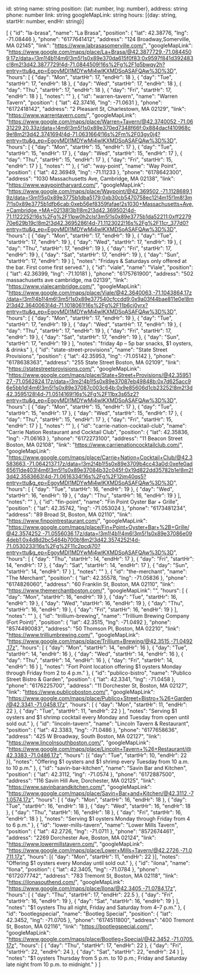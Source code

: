 id: string
name: string
position: {lat: number, lng: number},
address: string
phone: number
link: string
googleMapLink: string
hours: [{day: string, startHr: number, endHr: string}]

[
{
"id": "la-brasa",
"name": "La Brasa",
"position": { "lat": 42.38776, "lng": -71.08446 },
"phone": "6177641412",
"address": "124 Broadway,Somerville, MA 02145",
"link": "https://www.labrasasomerville.com/",
"googleMapLink": "https://www.google.com/maps/place/La+Brasa/@42.3877729,-71.0844509,17z/data=!3m1!4b1!4m6!3m5!1s0x89e370da615f0f83:0x9597f841d392483c!8m2!3d42.3877729!4d-71.0844509!16s%2Fg%2F1q5bwqy2h?entry=ttu&g_ep=EgoyMDI1MDYwMi4wIKXMDSoASAFQAw%3D%3D",
"hours": [
{ "day": "Mon", "startHr": 17, "endHr": 18 },
{ "day": "Tue", "startHr": 17, "endHr": 18 },
{ "day": "Wed", "startHr": 17, "endHr": 18 },
{ "day": "Thu", "startHr": 17, "endHr": 18 },
{ "day": "Fri", "startHr": 17, "endHr": 18 }
],
"notes": ""
},
{
"id": "warren-tavern",
"name": "Warren Tavern",
"position": { "lat": 42.37416, "lng": -71.0631 },
"phone": "6172418142",
"address": "2 Pleasant St, Charlestown, MA 02129",
"link": "https://www.warrentavern.com/",
"googleMapLink": "https://www.google.com/maps/place/Warren+Tavern/@42.3740052,-71.0631229,20.33z/data=!4m6!3m5!1s0x89e370ed7348f66f:0x884dacf410968c9e!8m2!3d42.3741694!4d-71.0631664!16s%2Fm%2F03gy0j4?entry=ttu&g_ep=EgoyMDI1MDYwMi4wIKXMDSoASAFQAw%3D%3D",
"hours": [
{ "day": "Mon", "startHr": 15, "endHr": 17 },
{ "day": "Tue", "startHr": 15, "endHr": 17 },
{ "day": "Wed", "startHr": 15, "endHr": 17 },
{ "day": "Thu", "startHr": 15, "endHr": 17 },
{ "day": "Fri", "startHr": 15, "endHr": 17 }
],
"notes": ""
},
{
"id": "way-point",
"name": "Way Point",
"position": { "lat": 42.36949, "lng": -71.11233 },
"phone": "6178642300",
"address": "1030 Massachusetts Ave, Cambridge, MA 02138",
"link": "https://www.waypointharvard.com/",
"googleMapLink": "https://www.google.com/maps/place/Waypoint/@42.369502,-71.1128689,19z/data=!3m1!5s0x89e3775b1dba5179:0xb30cb5470758ec12!4m15!1m8!3m7!1s0x89e3775b1dfb6cab:0xeb56ef8359fafae!2s1030+Massachusetts+Ave,+Cambridge,+MA+02138!3b1!8m2!3d42.369502!4d-71.1122252!16s%2Fg%2F11pw0h2cls!3m5!1s0x89e3775b1da52211:0xff227970e629b19c!8m2!3d42.3695286!4d-71.1123022!16s%2Fg%2F11cr_377d0?entry=ttu&g_ep=EgoyMDI1MDYwMi4wIKXMDSoASAFQAw%3D%3D",
"hours": [
{ "day": "Mon", "startHr": 17, "endHr": 19 },
{ "day": "Tue", "startHr": 17, "endHr": 19 },
{ "day": "Wed", "startHr": 17, "endHr": 19 },
{ "day": "Thu", "startHr": 17, "endHr": 19 },
{ "day": "Fri", "startHr": 17, "endHr": 19 },
{ "day": "Sat", "startHr": 17, "endHr": 19 },
{ "day": "Sun", "startHr": 17, "endHr": 19 }
],
"notes": "Fridays & Saturdays only offered at the bar. First come first served."
},
{
"id": "viale",
"name": "Viale",
"position": { "lat": 42.36399, "lng": -71.10181 },
"phone": "6175761900",
"address": "502 massachusetts ave cambridge, ma 02139",
"link": "https://www.vialecambridge.com/",
"googleMapLink": "https://www.google.com/maps/place/Viale/@42.3640063,-71.1043864,17z/data=!3m1!4b1!4m6!3m5!1s0x89e377540cfccdd9:0x9a03f44bae811e0e!8m2!3d42.3640063!4d-71.1018061!16s%2Fg%2F11b6cj0yrx?entry=ttu&g_ep=EgoyMDI1MDYwMi4wIKXMDSoASAFQAw%3D%3D",
"hours": [
{ "day": "Mon", "startHr": 17, "endHr": 19 },
{ "day": "Tue", "startHr": 17, "endHr": 19 },
{ "day": "Wed", "startHr": 17, "endHr": 19 },
{ "day": "Thu", "startHr": 17, "endHr": 19 },
{ "day": "Fri", "startHr": 17, "endHr": 19 },
{ "day": "Sat", "startHr": 17, "endHr": 19 },
{ "day": "Sun", "startHr": 17, "endHr": 19 }
],
"notes": "friday 4p – 5p bar snacks, $1 oysters, & drinks"
},
{
"id": "state-street-provisions",
"name": "State Street Provisions",
"position": { "lat": 42.35953, "lng": -71.05142 },
"phone": "6178638363",
"address": "255 State Street Boston, MA 02109",
"link": "https://statestreetprovisions.com/",
"googleMapLink": "https://www.google.com/maps/place/State+Street+Provisions/@42.3595127,-71.0562824,17z/data=!3m2!4b1!5s0x89e37087eb49848b:0x7d625acc96e5bb1d!4m6!3m5!1s0x89e37087c003c64b:0x9e85606d1cb23252!8m2!3d42.3595128!4d-71.0514169!16s%2Fg%2F11bx3s65z2?entry=ttu&g_ep=EgoyMDI1MDYwMi4wIKXMDSoASAFQAw%3D%3D",
"hours": [
{ "day": "Mon", "startHr": 15, "endHr": 17 },
{ "day": "Tue", "startHr": 15, "endHr": 17 },
{ "day": "Wed", "startHr": 15, "endHr": 17 },
{ "day": "Thu", "startHr": 15, "endHr": 17 },
{ "day": "Fri", "startHr": 15, "endHr": 17 }
],
"notes": ""
},
{
"id": "carrie-nation-cocktail-club",
"name": "Carrie Nation Restaurant and Cocktail Club",
"position": { "lat": 42.35836, "lng": -71.06163 },
"phone": "6172273100",
"address": "11 Beacon Street Boston, MA 02108",
"link": "https://www.carrienationcocktailclub.com/",
"googleMapLink": "https://www.google.com/maps/place/Carrie+Nation+Cocktail+Club/@42.3583663,-71.0642137,17z/data=!3m2!4b1!5s0x89e3709b4cc43a0d:0xefe0ad65611de403!4m6!3m5!1s0x89e37084b32c045f:0x19d822dd35782b1e!8m2!3d42.3583663!4d-71.0616334!16s%2Fg%2F12jm40qs5?entry=ttu&g_ep=EgoyMDI1MDYwMi4wIKXMDSoASAFQAw%3D%3D",
"hours": [
{ "day": "Tue", "startHr": 16, "endHr": 19 },
{ "day": "Wed", "startHr": 16, "endHr": 19 },
{ "day": "Thu", "startHr": 16, "endHr": 19 }
],
"notes": ""
},
{
"id": "fin-point",
"name": "Fin Point Oyster Bar + Grille",
"position": { "lat": 42.35742, "lng": -71.053024 },
"phone": "6173481234",
"address": "89 Broad St, Boston, MA 02110",
"link": "https://www.finpointrestaurant.com/",
"googleMapLink": "https://www.google.com/maps/place/Fin+Point+Oyster+Bar+%2B+Grille/@42.3574252,-71.0556036,17z/data=!3m1!4b1!4m6!3m5!1s0x89e37086e094deb1:0x4d8d2bc5464b700b!8m2!3d42.3574252!4d-71.0530233!16s%2Fg%2F11c2pcdj70?entry=ttu&g_ep=EgoyMDI1MDYwMi4wIKXMDSoASAFQAw%3D%3D",
"hours": [
{ "day": "Thu", "startHr": 14, "endHr": 17 },
{ "day": "Fri", "startHr": 14, "endHr": 17 },
{ "day": "Sat", "startHr": 14, "endHr": 17 },
{ "day": "Sun", "startHr": 14, "endHr": 17 }
],
"notes": ""
},
{
"id": "the-merchant",
"name": "The Merchant",
"position": { "lat": 42.35578, "lng": -71.05836 },
"phone": "6174826060",
"address": "60 Franklin St, Boston, MA 02110",
"link": "https://www.themerchantboston.com/",
"googleMapLink": "",
"hours": [
{ "day": "Mon", "startHr": 16, "endHr": 19 },
{ "day": "Tue", "startHr": 16, "endHr": 19 },
{ "day": "Wed", "startHr": 16, "endHr": 19 },
{ "day": "Thu", "startHr": 16, "endHr": 19 },
{ "day": "Fri", "startHr": 16, "endHr": 19 }
],
"notes": ""
},
{
"id": "trillium-brewing",
"name": "Trillium Brewing Company (Fort Point)",
"position": { "lat": 42.3515, "lng": -71.0492 },
"phone": "8574490083",
"address": "50 Thomson Pl, Boston, MA 02210",
"link": "https://www.trilliumbrewing.com/",
"googleMapLink": "https://www.google.com/maps/place/Trillium+Brewing/@42.3515,-71.0492,17z",
"hours": [
{ "day": "Mon", "startHr": 14, "endHr": 16 },
{ "day": "Tue", "startHr": 14, "endHr": 16 },
{ "day": "Wed", "startHr": 14, "endHr": 16 },
{ "day": "Thu", "startHr": 14, "endHr": 16 },
{ "day": "Fri", "startHr": 14, "endHr": 16 }
],
"notes": "Fort Point location offering $1 oysters Monday through Friday from 2 to 4 p.m."
},
{
"id": "publico-bistro",
"name": "Publico Street Bistro & Garden",
"position": { "lat": 42.3341, "lng": -71.0458 },
"phone": "6176225700",
"address": "11 Dorchester St, Boston, MA 02127",
"link": "https://www.publicoboston.com/",
"googleMapLink": "https://www.google.com/maps/place/Publico+Street+Bistro+%26+Garden/@42.3341,-71.0458,17z",
"hours": [
{ "day": "Mon", "startHr": 11, "endHr": 22 },
{ "day": "Tue", "startHr": 11, "endHr": 22 }
],
"notes": "Serving $1 oysters and $1 shrimp cocktail every Monday and Tuesday from open until sold out."
},
{
"id": "lincoln-tavern",
"name": "Lincoln Tavern & Restaurant",
"position": { "lat": 42.3383, "lng": -71.0486 },
"phone": "6177658636",
"address": "425 W Broadway, South Boston, MA 02127",
"link": "https://www.lincolnsouthboston.com/",
"googleMapLink": "https://www.google.com/maps/place/Lincoln+Tavern+%26+Restaurant/@42.3383,-71.0486,17z",
"hours": [{ "day": "Tue", "startHr": 10, "endHr": 22 }],
"notes": "Offering $1 oysters and $1 shrimp every Tuesday from 10 a.m. to 10 p.m."
},
{
"id": "savin-bar-kitchen",
"name": "Savin Bar and Kitchen",
"position": { "lat": 42.3112, "lng": -71.0574 },
"phone": "6172887500",
"address": "116 Savin Hill Ave, Dorchester, MA 02125",
"link": "https://www.savinbarandkitchen.com/",
"googleMapLink": "https://www.google.com/maps/place/Savin+Bar+and+Kitchen/@42.3112,-71.0574,17z",
"hours": [
{ "day": "Mon", "startHr": 16, "endHr": 18 },
{ "day": "Tue", "startHr": 16, "endHr": 18 },
{ "day": "Wed", "startHr": 16, "endHr": 18 },
{ "day": "Thu", "startHr": 16, "endHr": 18 },
{ "day": "Fri", "startHr": 16, "endHr": 18 }
],
"notes": "Serving $1 oysters Monday through Friday from 4 to 6 p.m."
},
{
"id": "lower-mills-tavern",
"name": "Lower Mills Tavern",
"position": { "lat": 42.2726, "lng": -71.0711 },
"phone": "8572674461",
"address": "2269 Dorchester Ave, Boston, MA 02124",
"link": "https://www.lowermillstavern.com/",
"googleMapLink": "https://www.google.com/maps/place/Lower+Mills+Tavern/@42.2726,-71.0711,17z",
"hours": [{ "day": "Mon", "startHr": 11, "endHr": 22 }],
"notes": "Offering $1 oysters every Monday until sold out."
},
{
"id": "ilona",
"name": "Ilona",
"position": { "lat": 42.3405, "lng": -71.0784 },
"phone": "6172077742",
"address": "783 Tremont St, Boston, MA 02118",
"link": "https://ilonasouthend.com/",
"googleMapLink": "https://www.google.com/maps/place/Ilona/@42.3405,-71.0784,17z",
"hours": [
{ "day": "Thu", "startHr": 17, "endHr": 22.5 },
{ "day": "Fri", "startHr": 16, "endHr": 19 },
{ "day": "Sat", "startHr": 16, "endHr": 19 }
],
"notes": "$1 oysters Thu all night, Friday and Saturday from 4–7 p.m."
},
{
"id": "bootlegspecial",
"name": "Bootleg Special",
"position": { "lat": 42.3452, "lng": -71.0705 },
"phone": "6174511800",
"address": "400 Tremont St, Boston, MA 02116",
"link": "https://bootlegspecial.com/",
"googleMapLink": "https://www.google.com/maps/place/Bootleg+Special/@42.3452,-71.0705,17z",
"hours": [
{ "day": "Thu", "startHr": 17, "endHr": 22 },
{ "day": "Fri", "startHr": 22, "endHr": 24 },
{ "day": "Sat", "startHr": 22, "endHr": 24 }
],
"notes": "$1 oysters Thursday from 5 p.m. to 10 p.m.; Friday and Saturday late night from 10 p.m. to midnight."
}
]
